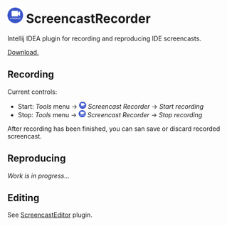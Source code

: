 # <img src="https://raw.githubusercontent.com/Recognized/ScreencastEditor/master/demo/ScreencastLogo.png" alt="drawing" width="35m"/> ScreencastRecorder
Intellij IDEA plugin for recording and reproducing IDE screencasts.

[Download.](https://plugins.jetbrains.com/plugin/11442-screencasteditor)

## Recording
Current controls:
- Start: _Tools_ menu → <img src="https://raw.githubusercontent.com/Recognized/ScreencastEditor/master/demo/ScreencastLogo.png" alt="drawing" width="16"/> _Screencast Recorder_ →  _Start recording_
- Stop: _Tools_ menu → <img src="https://raw.githubusercontent.com/Recognized/ScreencastEditor/master/demo/ScreencastLogo.png" alt="drawing" width="16"/> _Screencast Recorder_ → _Stop recording_

After recording has been finished, you can san save or discard recorded screencast.
## Reproducing
_Work is in progress..._

## Editing

See [ScreencastEditor](https://plugins.jetbrains.com/plugin/11442-screencasteditor) plugin.